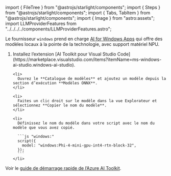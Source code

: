 import { FileTree } from "@astrojs/starlight/components";
import { Steps } from "@astrojs/starlight/components";
import { Tabs, TabItem } from "@astrojs/starlight/components";
import { Image } from "astro:assets";
import LLMProviderFeatures from "../../../../components/LLMProviderFeatures.astro";

Le fournisseur `windows` prend en charge [AI for Windows Apps](https://learn.microsoft.com/en-us/windows/ai/) qui offre des modèles locaux à la pointe de la technologie, avec support matériel NPU.

<Steps>
  <ol>
    <li>
      Installez l’extension [AI Toolkit pour Visual Studio Code](https://marketplace.visualstudio.com/items?itemName=ms-windows-ai-studio.windows-ai-studio).
    </li>

    <li>
      Ouvrez le **Catalogue de modèles** et ajoutez un modèle depuis la section d’exécution **Modèles ONNX**.
    </li>

    <li>
      Faites un clic droit sur le modèle dans la vue Explorateur et sélectionnez **Copier le nom du modèle**.
    </li>

    <li>
      Définissez le nom du modèle dans votre script avec le nom du modèle que vous avez copié.

      ```js "windows:"
      script({
        model: "windows:Phi-4-mini-gpu-int4-rtn-block-32",
      });
      ```
    </li>
  </ol>
</Steps>

Voir le [guide de démarrage rapide de l’Azure AI Toolkit](https://learn.microsoft.com/en-us/windows/ai/toolkit/toolkit-getting-started).